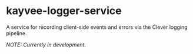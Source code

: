 # kayvee-logger-service
A service for recording client-side events and errors via the Clever logging pipeline.

*NOTE: Currently in development.*
